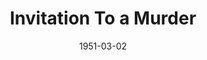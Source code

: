 ---
title: Invitation To a Murder
date: 1951-03-02
closing_date: 1951-03-10
layout: productions
playbill:
Theatre: Theatre Jacksonville
Venue: Little Theatre
cast:
- Detective Sergeant Selbridge: E.L. Patton, Jr.
- Doctor Linton: George Durney
- Estelle Channing: Yvonne Peairs
- Horatio Channing: Gene Sayre
- Jeanette Thorne: Midge Veal
- Lorinda Channing: Louise Howarth
- Martin: Elmo Lehman
- Mr. Dickson: Larry Zell
- Pedro: Gene Patton
- Peter Thorne: David Mozo
- Walter Channing: Walter D. Smith
crew:
- Art Work: Elva Stein
- Assistant Director: Edna Spindel
- Assistant Electrician: Su Hawkins
- Curtain: L.J. Gift
- Director: Paul E. Geisenhof
- Electrician:
  - Ozzie De Armona
  - Walter Quattlebaum
- Make-up Assistant:
  - Jane Porter
  - Roy Meischner
  - Norma Barri
  - Jack Vaughn
  - Ernestine Taylor
  - Bill Gibbs
  - Ruth Hamilton
  - Larry Zell
  - Doris Hobgood
- Make-up Chairman: Richard Kaszner
- Properties Assistant:
  - Evelyn Moccia
  - Mrs. L.L. Parks
  - Dr. Harry A. Nevel
- Properties Chairman: Margaret Lafferty
- Set and Technical Direction: Pete House
- Set Construction and Painting:
  - Larry Zell
  - Carl Hagen
  - Walter Quattlebaum
  - Laurel Barton
  - Gloria Meekins
  - Frankie Goldberg
  - Bill Gibbs
  - Peggy Gift
  - L.J. Gift
  - Budd Porter
  - Richard Kaszner
  - James Beach
  - Elmo Lehman
- Sound and Music: Peggy Gift
- Stage Manager: Sue Miller
- Wardrobe Assistant:
  - Ann Love
  - Janet Sucow
  - Edithe Price
  - Laurel Barton
  - Karen O'Shaughnessy
  - Polly Clendenning
  - Grace Ogden
  - Mary Sober
- Wardrobe Chairman: Margaret Fairweather
orchestra:
---